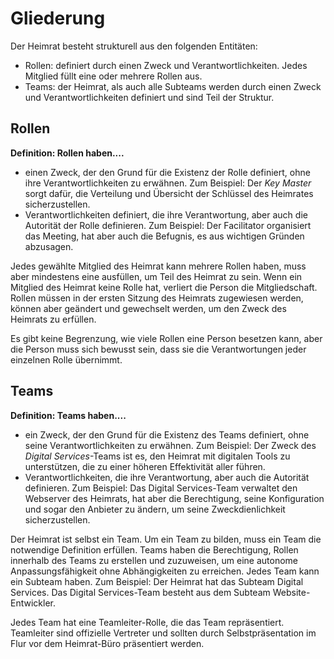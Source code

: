 # Gliederung

Der Heimrat besteht strukturell aus den folgenden Entitäten:

- Rollen: definiert durch einen Zweck und Verantwortlichkeiten. Jedes Mitglied füllt eine oder mehrere Rollen aus.
- Teams: der Heimrat, als auch alle Subteams werden durch einen Zweck und Verantwortlichkeiten definiert und sind Teil der Struktur.

## Rollen

**Definition: Rollen haben....**
- einen Zweck, der den Grund für die Existenz der Rolle definiert, ohne ihre Verantwortlichkeiten zu erwähnen. Zum Beispiel: Der *Key Master* sorgt dafür, die Verteilung und Übersicht der Schlüssel des Heimrates sicherzustellen.
- Verantwortlichkeiten definiert, die ihre Verantwortung, aber auch die Autorität der Rolle definieren. Zum Beispiel: Der Facilitator organisiert das Meeting, hat aber auch die Befugnis, es aus wichtigen Gründen abzusagen.


Jedes gewählte Mitglied des Heimrat kann mehrere Rollen haben, muss aber mindestens eine ausfüllen, um Teil des Heimrat zu sein.
Wenn ein Mitglied des Heimrat keine Rolle hat, verliert die Person die Mitgliedschaft.
Rollen müssen in der ersten Sitzung des Heimrats zugewiesen werden, können aber geändert und gewechselt werden, um den Zweck des Heimrats zu erfüllen.

Es gibt keine Begrenzung, wie viele Rollen eine Person besetzen kann, aber die Person muss sich bewusst sein, dass sie die Verantwortungen jeder einzelnen Rolle übernimmt.

## Teams

**Definition: Teams haben....**
- ein Zweck, der den Grund für die Existenz des Teams definiert, ohne seine Verantwortlichkeiten zu erwähnen. Zum Beispiel: Der Zweck des *Digital Services*-Teams ist es, den Heimrat mit digitalen Tools zu unterstützen, die zu einer höheren Effektivität aller führen.
- Verantwortlichkeiten, die ihre Verantwortung, aber auch die Autorität definieren. Zum Beispiel: Das Digital Services-Team verwaltet den Webserver des Heimrats, hat aber die Berechtigung, seine Konfiguration und sogar den Anbieter zu ändern, um seine Zweckdienlichkeit sicherzustellen.

Der Heimrat ist selbst ein Team. Um ein Team zu bilden, muss ein Team die notwendige Definition erfüllen. Teams haben die Berechtigung, Rollen innerhalb des Teams zu erstellen und zuzuweisen, um eine autonome Anpassungsfähigkeit ohne Abhängigkeiten zu erreichen.
Jedes Team kann ein Subteam haben. Zum Beispiel: Der Heimrat hat das Subteam Digital Services. Das Digital Services-Team besteht aus dem Subteam Website-Entwickler.

Jedes Team hat eine Teamleiter-Rolle, die das Team repräsentiert. Teamleiter sind offizielle Vertreter und sollten durch Selbstpräsentation im Flur vor dem Heimrat-Büro präsentiert werden.
